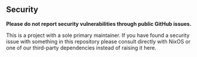 ## Security

**Please do not report security vulnerabilities through public GitHub issues.**

This is a project with a sole primary maintainer. If you have found a security
issue with something in this repository please consult directly with NixOS or
one of our third-party dependencies instead of raising it here.

